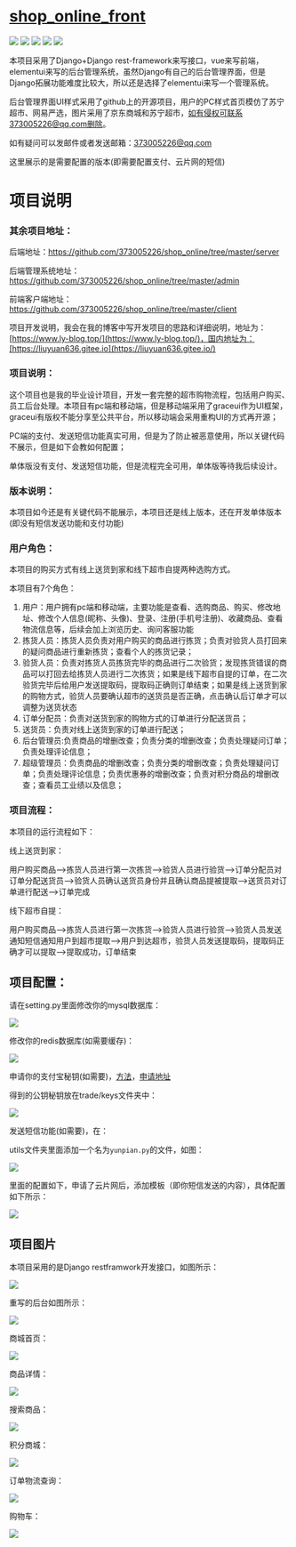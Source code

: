# [shop_online_front](https://github.com/373005226/shop_online_front)

![](https://img.shields.io/badge/author-LY-blue) ![](https://img.shields.io/badge/License-MIT-blue) ![](https://img.shields.io/badge/build-Django2.2.9-green) ![](https://img.shields.io/badge/build-djangorestframework%203.10.3-brightgreen) ![](https://img.shields.io/badge/build-vue%20cli%203.11.0-brightgreen)

本项目采用了Django+Django rest-framework来写接口，vue来写前端，elementui来写的后台管理系统，虽然Django有自己的后台管理界面，但是Django拓展功能难度比较大，所以还是选择了elementui来写一个管理系统。

后台管理界面UI样式采用了github上的开源项目，用户的PC样式首页模仿了苏宁超市、网易严选，图片采用了京东商城和苏宁超市，如有侵权可联系373005226@qq.com删除。

如有疑问可以发邮件或者发送邮箱：373005226@qq.com

这里展示的是需要配置的版本(即需要配置支付、云片网的短信)

# 项目说明

### 其余项目地址：

后端地址：https://github.com/373005226/shop_online/tree/master/server

后端管理系统地址：https://github.com/373005226/shop_online/tree/master/admin

前端客户端地址：https://github.com/373005226/shop_online/tree/master/client

项目开发说明，我会在我的博客中写开发项目的思路和详细说明，地址为：[https://www.ly-blog.top/](https://www.ly-blog.top/)，国内地址为：[https://liuyuan636.gitee.io](https://liuyuan636.gitee.io/)

### 项目说明：

这个项目也是我的毕业设计项目，开发一套完整的超市购物流程，包括用户购买、员工后台处理。本项目有pc端和移动端，但是移动端采用了graceui作为UI框架，graceui有版权不能分享至公共平台，所以移动端会采用重构UI的方式再开源；

PC端的支付、发送短信功能真实可用，但是为了防止被恶意使用，所以关键代码不展示，但是如下会教如何配置；

单体版没有支付、发送短信功能，但是流程完全可用，单体版等待我后续设计。

### 版本说明：

本项目如今还是有关键代码不能展示，本项目还是线上版本，还在开发单体版本(即没有短信发送功能和支付功能)

### 用户角色：

本项目的购买方式有线上送货到家和线下超市自提两种选购方式。

本项目有7个角色：

1. 用户：用户拥有pc端和移动端，主要功能是查看、选购商品、购买、修改地址、修改个人信息(昵称、头像)、登录、注册(手机号注册)、收藏商品、查看物流信息等，后续会加上浏览历史、询问客服功能
2. 拣货人员：拣货人员负责对用户购买的商品进行拣货；负责对验货人员打回来的疑问商品进行重新拣货；查看个人的拣货记录；
3. 验货人员：负责对拣货人员拣货完毕的商品进行二次验货；发现拣货错误的商品可以打回去给拣货人员进行二次拣货；如果是线下超市自提的订单，在二次验货完毕后给用户发送提取码，提取码正确则订单结束；如果是线上送货到家的购物方式，验货人员要确认超市的送货员是否正确，点击确认后订单才可以调整为送货状态
4. 订单分配员：负责对送货到家的购物方式的订单进行分配送货员；
5. 送货员：负责对线上送货到家的订单进行配送；
6. 后台管理员:负责商品的增删改查；负责分类的增删改查；负责处理疑问订单；负责处理评论信息；
7. 超级管理员：负责商品的增删改查；负责分类的增删改查；负责处理疑问订单；负责处理评论信息；负责优惠券的增删改查；负责对积分商品的增删改查；查看员工业绩以及信息；

### 项目流程：

本项目的运行流程如下：

线上送货到家：

用户购买商品-->拣货人员进行第一次拣货-->验货人员进行验货-->订单分配员对订单分配送货员-->验货人员确认送货员身份并且确认商品提被提取-->送货员对订单进行配送-->订单完成

线下超市自提：

用户购买商品-->拣货人员进行第一次拣货-->验货人员进行验货-->验货人员发送通知短信通知用户到超市提取-->用户到达超市，验货人员发送提取码，提取码正确才可以提取-->提取成功，订单结束

## 项目配置：

请在setting.py里面修改你的mysql数据库：

![](https://txy-tc-ly-1256104767.cos.ap-guangzhou.myqcloud.com/20200413162158.png)

修改你的redis数据库(如需要缓存)：

![](https://txy-tc-ly-1256104767.cos.ap-guangzhou.myqcloud.com/20200413162221.png)

申请你的支付宝秘钥(如需要)，[方法](https://www.cnblogs.com/crazymagic/articles/9866953.html)，[申请地址](https://auth.alipay.com/login/ant_sso_index.htm?goto=https%3A%2F%2Fopenhome.alipay.com%2Fplatform%2FappDaily.htm%3Ftab%3Dinfo)

得到的公钥秘钥放在trade/keys文件夹中：

![](https://txy-tc-ly-1256104767.cos.ap-guangzhou.myqcloud.com/20200413162741.png)

发送短信功能(如需要)，在：

utils文件夹里面添加一个名为`yunpian.py`的文件，如图：

![](https://txy-tc-ly-1256104767.cos.ap-guangzhou.myqcloud.com/20200413163748.png)

里面的配置如下，申请了云片网后，添加模板（即你短信发送的内容），具体配置如下所示：

![](https://txy-tc-ly-1256104767.cos.ap-guangzhou.myqcloud.com/20200413163546.png)



## 项目图片

本项目采用的是Django restframwork开发接口，如图所示：

![](https://txy-tc-ly-1256104767.cos.ap-guangzhou.myqcloud.com/20200413155051.png)

重写的后台如图所示：

![](https://txy-tc-ly-1256104767.cos.ap-guangzhou.myqcloud.com/20200413165718.png)

商城首页：

![](https://txy-tc-ly-1256104767.cos.ap-guangzhou.myqcloud.com/20200413160032.gif)

商品详情：

![](https://txy-tc-ly-1256104767.cos.ap-guangzhou.myqcloud.com/20200413160606.png)

搜索商品：

![](https://txy-tc-ly-1256104767.cos.ap-guangzhou.myqcloud.com/20200413160305.gif)

积分商城：

![](https://txy-tc-ly-1256104767.cos.ap-guangzhou.myqcloud.com/20200413160352.png)

订单物流查询：

![](https://txy-tc-ly-1256104767.cos.ap-guangzhou.myqcloud.com/20200413160425.png)

购物车：

![](https://txy-tc-ly-1256104767.cos.ap-guangzhou.myqcloud.com/20200413160458.png)